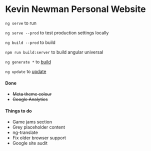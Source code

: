 # Kevin Newman Personal Website

`ng serve` to run

`ng serve --prod` to test production settings locally

`ng build --prod` to build

`npm run build:server` to build angular universal

`ng generate *`  to [build](https://github.com/angular/angular-cli/wiki/generate)

`ng update` to [update](https://github.com/angular/angular-cli/wiki/update)


#### Done
* ~~Meta theme colour~~
* ~~Google Analytics~~

#### Things to do
* Game jams section
* Grey placeholder content
* ng-translate
* Fix older browser support
* Google site audit